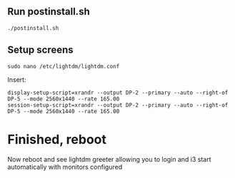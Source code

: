 ## Run postinstall.sh

`./postinstall.sh`


## Setup screens

`sudo nano /etc/lightdm/lightdm.conf`

Insert:
```
display-setup-script=xrandr --output DP-2 --primary --auto --right-of DP-5 --mode 2560x1440 --rate 165.00
session-setup-script=xrandr --output DP-2 --primary --auto --right-of DP-5 --mode 2560x1440 --rate 165.00
```

# Finished, reboot
Now reboot and see lightdm greeter allowing you to login and i3 start automatically with monitors configured
